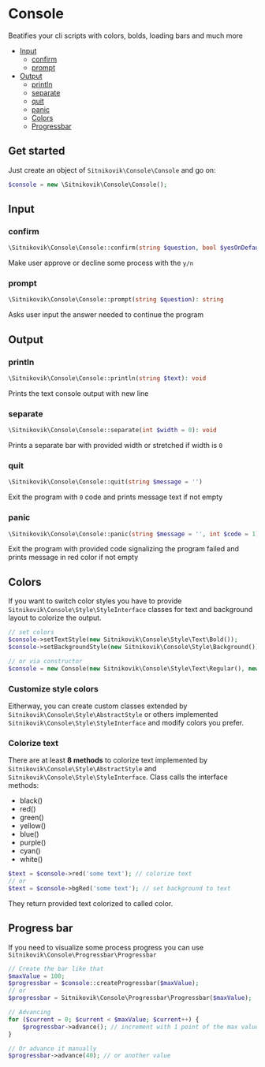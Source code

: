 # Console
Beatifies your cli scripts with colors, bolds, loading bars and much more

- [Input](#input)
    - [confirm](#confirm)
    - [prompt](#prompt)
- [Output](#output)
  - [println](#println)
  - [separate](#separate)
  - [quit](#quit)
  - [panic](#panic)
  - [Colors](#colors)
  - [Progressbar](#progress-bar)


## Get started
Just create an object of `Sitnikovik\Console\Console` and go on:
```php
$console = new \Sitnikovik\Console\Console();
```

## Input

### confirm
```php
\Sitnikovik\Console\Console::confirm(string $question, bool $yesOnDefault = false): void
```
Make user approve or decline some process with the `y/n`

### prompt
```php
\Sitnikovik\Console\Console::prompt(string $question): string
```
Asks user input the answer needed to continue the program


## Output

### println
```php
\Sitnikovik\Console\Console::println(string $text): void
```
Prints the text console output with new line

### separate
```php
\Sitnikovik\Console\Console::separate(int $width = 0): void
```
Prints a separate bar with provided width or stretched if width is `0`

### quit
```php
\Sitnikovik\Console\Console::quit(string $message = '')
```
Exit the program with `0` code and prints message text if not empty

### panic
```php
\Sitnikovik\Console\Console::panic(string $message = '', int $code = 1)
```
Exit the program with provided code signalizing the program failed and prints message in red color if not empty

## Colors
If you want to switch color styles you have to provide `Sitnikovik\Console\Style\StyleInterface` 
classes for text and background layout to colorize the output.
```php
// set colors
$console->setTextStyle(new Sitnikovik\Console\Style\Text\Bold());
$console->setBackgroundStyle(new Sitnikovik\Console\Style\Background());

// or via constructor
$console = new Console(new Sitnikovik\Console\Style\Text\Regular(), new Sitnikovik\Console\Style\Background());
```
### Customize style colors
Eitherway, you can create custom classes extended by `Sitnikovik\Console\Style\AbstractStyle` 
or others implemented `Sitnikovik\Console\Style\StyleInterface` and modify colors you prefer.

### Colorize text
There are at least **8 methods** to colorize text implemented by `Sitnikovik\Console\Style\AbstractStyle` 
and `Sitnikovik\Console\Style\StyleInterface`. Class calls the interface methods:
- black()
- red()
- green()
- yellow()
- blue()
- purple()
- cyan()
- white()

```php
$text = $console->red('some text'); // colorize text
// or
$text = $console->bgRed('some text'); // set background to text
```
They return provided text colorized to called color.

## Progress bar
If you need to visualize some process progress you can use `Sitnikovik\Console\Progressbar\Progressbar`
```php
// Create the bar like that
$maxValue = 100;
$progressbar = $console::createProgressbar($maxValue);
// or 
$progressbar = Sitnikovik\Console\Progressbar\Progressbar($maxValue);

// Advancing
for ($current = 0; $current < $maxValue; $current++) {
    $progressbar->advance(); // increment with 1 point of the max value
}

// Or advance it manually
$progressbar->advance(40); // or another value
```

